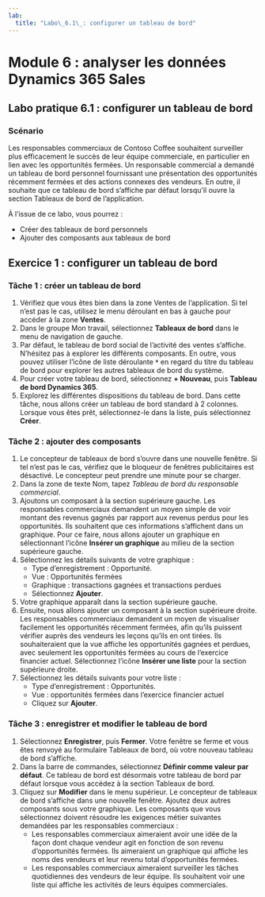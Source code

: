 ```yaml
---
lab:
  title: "Labo\_6.1\_: configurer un tableau de bord"
---
```


# Module 6 : analyser les données Dynamics 365 Sales

## Labo pratique 6.1 : configurer un tableau de bord

### Scénario
Les responsables commerciaux de Contoso Coffee souhaitent surveiller plus efficacement le succès de leur équipe commerciale, en particulier en lien avec les opportunités fermées. Un responsable commercial a demandé un tableau de bord personnel fournissant une présentation des opportunités récemment fermées et des actions connexes des vendeurs. En outre, il souhaite que ce tableau de bord s’affiche par défaut lorsqu’il ouvre la section Tableaux de bord de l’application.

À l’issue de ce labo, vous pourrez :
- Créer des tableaux de bord personnels
- Ajouter des composants aux tableaux de bord

## Exercice 1 : configurer un tableau de bord 
### Tâche 1 : créer un tableau de bord
1. Vérifiez que vous êtes bien dans la zone Ventes de l’application. Si tel n’est pas le cas, utilisez le menu déroulant en bas à gauche pour accéder à la zone **Ventes**.
2. Dans le groupe Mon travail, sélectionnez **Tableaux de bord** dans le menu de navigation de gauche.
3. Par défaut, le tableau de bord social de l’activité des ventes s’affiche. N’hésitez pas à explorer les différents composants. En outre, vous pouvez utiliser l’icône de liste déroulante <bpt ctype="x-unknown" id="1" rid="1"><bpt xmlns="urn:oasis:names:tc:xliff:document:1.2" id="p1">**</bpt></bpt>˅<ept id="2" rid="1"><ept xmlns="urn:oasis:names:tc:xliff:document:1.2" id="p1">**</ept></ept> en regard du titre du tableau de bord pour explorer les autres tableaux de bord du système.
4. Pour créer votre tableau de bord, sélectionnez **+ Nouveau**, puis **Tableau de bord Dynamics 365**.
5. Explorez les différentes dispositions du tableau de bord. Dans cette tâche, nous allons créer un tableau de bord standard à 2 colonnes. Lorsque vous êtes prêt, sélectionnez-le dans la liste, puis sélectionnez **Créer**.

### Tâche 2 : ajouter des composants
1. Le concepteur de tableaux de bord s’ouvre dans une nouvelle fenêtre. Si tel n’est pas le cas, vérifiez que le bloqueur de fenêtres publicitaires est désactivé. Le concepteur peut prendre une minute pour se charger.
2. Dans la zone de texte Nom, tapez *Tableau de bord du responsable commercial*.
3. Ajoutons un composant à la section supérieure gauche. Les responsables commerciaux demandent un moyen simple de voir montant des revenus gagnés par rapport aux revenus perdus pour les opportunités. Ils souhaitent que ces informations s’affichent dans un graphique. Pour ce faire, nous allons ajouter un graphique en sélectionnant l’icône **Insérer un graphique** au milieu de la section supérieure gauche.
4. Sélectionnez les détails suivants de votre graphique :
   - Type d’enregistrement : Opportunité.
   - Vue : Opportunités fermées
   - Graphique : transactions gagnées et transactions perdues
   - Sélectionnez **Ajouter**.
5. Votre graphique apparaît dans la section supérieure gauche.
6. Ensuite, nous allons ajouter un composant à la section supérieure droite. Les responsables commerciaux demandent un moyen de visualiser facilement les opportunités récemment fermées, afin qu’ils puissent vérifier auprès des vendeurs les leçons qu’ils en ont tirées. Ils souhaiteraient que la vue affiche les opportunités gagnées et perdues, avec seulement les opportunités fermées au cours de l’exercice financier actuel. Sélectionnez l’icône **Insérer une liste** pour la section supérieure droite.
7. Sélectionnez les détails suivants pour votre liste :
   - Type d’enregistrement : Opportunités.
   - Vue : opportunités fermées dans l’exercice financier actuel
   - Cliquez sur **Ajouter**.

### Tâche 3 : enregistrer et modifier le tableau de bord
1. Sélectionnez **Enregistrer**, puis **Fermer**. Votre fenêtre se ferme et vous êtes renvoyé au formulaire Tableaux de bord, où votre nouveau tableau de bord s’affiche.
2. Dans la barre de commandes, sélectionnez **Définir comme valeur par défaut**. Ce tableau de bord est désormais votre tableau de bord par défaut lorsque vous accédez à la section Tableaux de bord.
3. Cliquez sur **Modifier** dans le menu supérieur. Le concepteur de tableaux de bord s’affiche dans une nouvelle fenêtre. Ajoutez deux autres composants sous votre graphique. Les composants que vous sélectionnez doivent résoudre les exigences métier suivantes demandées par les responsables commerciaux :
   - Les responsables commerciaux aimeraient avoir une idée de la façon dont chaque vendeur agit en fonction de son revenu d’opportunités fermées. Ils aimeraient un graphique qui affiche les noms des vendeurs et leur revenu total d’opportunités fermées.
   - Les responsables commerciaux aimeraient surveiller les tâches quotidiennes des vendeurs de leur équipe. Ils souhaitent voir une liste qui affiche les activités de leurs équipes commerciales.
